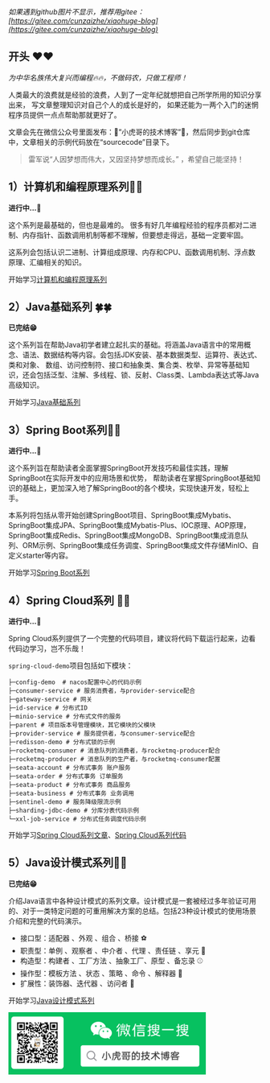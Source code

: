 *如果遇到github图片不显示，推荐用gitee：[https://gitee.com/cunzaizhe/xiaohuge-blog](https://gitee.com/cunzaizhe/xiaohuge-blog)*

## 开头 ❤️❤️
*为中华名族伟大复兴而编程🔥🔥，不做码农，只做工程师！*

人类最大的浪费就是经验的浪费，人到了一定年纪就想把自己所学所用的知识分享出来，
写文章整理知识对自己个人的成长是好的， 如果还能为一两个入门的迷惘程序员提供一点点帮助那就更好了。

文章会先在微信公众号里面发布：🫶”小虎哥的技术博客”🫶，然后同步到git仓库中，文章相关的示例代码放在“sourcecode”目录下。

> 雷军说“人因梦想而伟大，又因坚持梦想而成长。” ，希望自己能坚持！

## 1）计算机和编程原理系列🌱🌱

**进行中...🤪**

这个系列是最基础的，但也是最难的。 很多有好几年编程经验的程序员都对二进制、内存指针、函数调用机制等都不理解，但要想走得远，基础一定要牢固。

这系列会包括认识二进制、计算组成原理、内存和CPU、函数调用机制、浮点数原理、汇编相关的知识。

开始学习[计算机和编程原理系列](/1.%20计算机和编程底层原理系列)

## 2）Java基础系列 🍀🍀

**已完结😁**

这个系列旨在帮助Java初学者建立起扎实的基础。将涵盖Java语言中的常用概念、语法、数据结构等内容。会包括JDK安装、基本数据类型、运算符、表达式、类和对象、
数组、访问控制符、接口和抽象类、集合类、枚举、异常等基础知识，还会包括泛型、注解、多线程、锁、反射、Class类、Lambda表达式等Java高级知识。

开始学习[Java基础系列](/2.%20Java基础系列)


## 3）Spring Boot系列🌳🌳

**进行中...🤪** 

这个系列旨在帮助读者全面掌握SpringBoot开发技巧和最佳实践，理解SpringBoot在实际开发中的应用场景和优势，
帮助读者在掌握SpringBoot基础知识的基础上，更加深入地了解SpringBoot的各个模块，实现快速开发，轻松上手。

本系列将包括从零开始创建SpringBoot项目、SpringBoot集成Mybatis、SpringBoot集成JPA、SpringBoot集成Mybatis-Plus、IOC原理、AOP原理，
SpringBoot集成Redis、SpringBoot集成MongoDB、SpringBoot集成消息队列、ORM示例、SpringBoot集成任务调度、SpringBoot集成文件存储MinIO、自定义starter等内容。

开始学习[Spring Boot系列](/3.%20Spring%20Boot系列)

## 4）Spring Cloud系列 🎄🎄

**进行中...🤪** 

Spring Cloud系列提供了一个完整的代码项目，建议将代码下载运行起来，边看代码边学习，岂不乐哉！

`spring-cloud-demo`项目包括如下模块：
```
├─config-demo  # nacos配置中心的代码示例
├─consumer-service # 服务消费者，与provider-service配合
├─gateway-service # 网关
├─id-service # 分布式ID
├─minio-service # 分布式文件的服务
├─parent # 项目版本号管理模块，其它模块的父模块
├─provider-service # 服务提供者，与consumer-service配合
├─redisson-demo # 分布式锁的示例
├─rocketmq-consumer # 消息队列的消费者，与rocketmq-producer配合
├─rocketmq-producer # 消息队列的生产者，与rocketmq-consumer配置
├─seata-account # 分布式事务 账户服务
├─seata-order # 分布式事务 订单服务
├─seata-product # 分布式事务 商品服务
├─seata-business # 分布式事务 业务调用
├─sentinel-demo # 服务降级限流示例
├─sharding-jdbc-demo # 分库分表代码示例
└─xxl-job-service # 分布式任务调度代码示例
```

开始学习[Spring Cloud系列文章](/4.%20Spring%20Cloud系列)、[Spring Cloud系列代码](/sourcecode/spring-cloud-demo)


## 5）Java设计模式系列🌿🌿
**已完结😁**  

介绍Java语言中各种设计模式的系列文章。设计模式是一套被经过多年验证可用的、对于一类特定问题的可重用解决方案的总结。包括23种设计模式的使用场景介绍和完整的代码演示。

- 接口型：适配器 、外观 、组合 、桥接 ⚽
- 职责型：单例 、观察者 、中介者 、代理 、责任链 、享元 🏉
- 构造型：构建者 、工厂方法 、抽象工厂、原型 、备忘录 ⚾
- 操作型：模板方法 、状态 、策略 、命令 、解释器 🏀
- 扩展性：装饰器、迭代器 、访问者 🥎

开始学习[Java设计模式系列](/5.%20Java设计模式系列)


![](/images/Common/wx.png)
